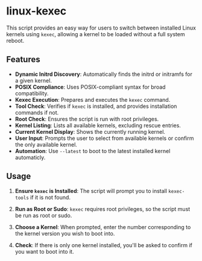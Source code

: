 # linux-kexec

This script provides an easy way for users to switch between installed Linux kernels using `kexec`, allowing a kernel to be loaded without a full system reboot.

## Features

- **Dynamic Initrd Discovery**: Automatically finds the initrd or initramfs for a given kernel.
- **POSIX Compliance**: Uses POSIX-compliant syntax for broad compatibility.
- **Kexec Execution**: Prepares and executes the `kexec` command.
- **Tool Check**: Verifies if `kexec` is installed, and provides installation commands if not.
- **Root Check**: Ensures the script is run with root privileges.
- **Kernel Listing**: Lists all available kernels, excluding rescue entries.
- **Current Kernel Display**: Shows the currently running kernel.
- **User Input**: Prompts the user to select from available kernels or confirm the only available kernel.
- **Automation**: Use `--latest` to boot to the latest installed kernel automaticly.

## Usage

1. **Ensure `kexec` is Installed**: The script will prompt you to install `kexec-tools` if it is not found.

2. **Run as Root or Sudo**: `kexec` requires root privileges, so the script must be run as root or sudo.

3. **Choose a Kernel**: When prompted, enter the number corresponding to the kernel version you wish to boot into.

4. **Check**: If there is only one kernel installed, you'll be asked to confirm if you want to boot into it.
